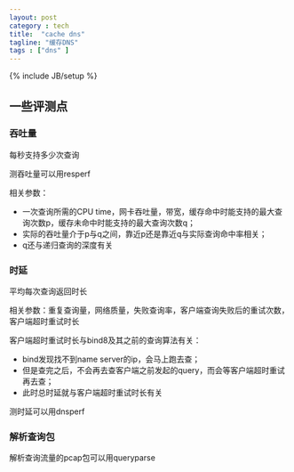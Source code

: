 ```yaml
---
layout: post
category : tech
title:  "cache dns"
tagline: "缓存DNS"
tags : ["dns" ] 
---
```

{% include JB/setup %}

## 一些评测点

### 吞吐量
每秒支持多少次查询

测吞吐量可以用resperf

相关参数：
- 一次查询所需的CPU time，网卡吞吐量，带宽，缓存命中时能支持的最大查询次数p，缓存未命中时能支持的最大查询次数q；
- 实际的吞吐量介于p与q之间，靠近p还是靠近q与实际查询命中率相关；
- q还与递归查询的深度有关

### 时延

平均每次查询返回时长

相关参数：重复查询量，网络质量，失败查询率，客户端查询失败后的重试次数，客户端超时重试时长

客户端超时重试时长与bind8及其之前的查询算法有关：
- bind发现找不到name server的ip，会马上跑去查；
- 但是查完之后，不会再去查客户端之前发起的query，而会等客户端超时重试再去查；
- 此时总时延就与客户端超时重试时长有关

测时延可以用dnsperf

### 解析查询包

解析查询流量的pcap包可以用queryparse
